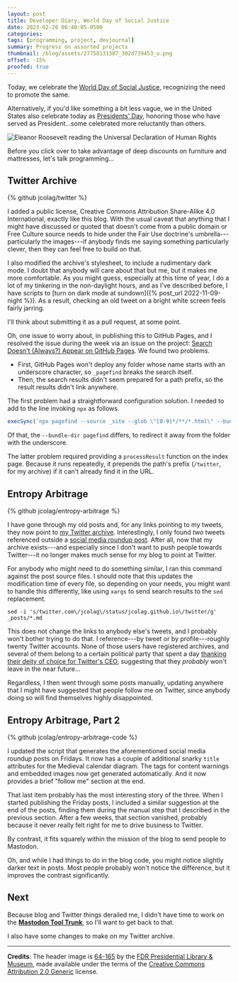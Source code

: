 ```yaml
---
layout: post
title: Developer Diary, World Day of Social Justice
date: 2023-02-20 06:40:05-0500
categories:
tags: [programming, project, devjournal]
summary: Progress on assorted projects
thumbnail: /blog/assets/27758131387_302d739453_o.png
offset: -15%
proofed: true
---
```


Today, we celebrate the [World Day of Social Justice](https://en.wikipedia.org/wiki/World_Day_of_Social_Justice), recognizing the need to promote the same.

Alternatively, if you'd like something a bit less vague, we in the United States also celebrate today as [Presidents' Day](https://en.wikipedia.org/wiki/Presidents%27_Day), honoring those who have served as President...some celebrated more reluctantly than others.

![Eleanor Roosevelt reading the Universal Declaration of Human Rights](/blog/assets/27758131387_302d739453_o.png "I should send all my correspondence on paper like that...")

Before you click over to take advantage of deep discounts on furniture and mattresses, let's talk programming...

## Twitter Archive

{% github jcolag/twitter %}

I added a public license, Creative Commons Attribution Share-Alike 4.0 International, exactly like this blog.  With the usual caveat that anything that I might have discussed or quoted that doesn't come from a public domain or Free Culture source needs to hide under the Fair Use doctrine's umbrella---particularly the images---if anybody finds me saying something particularly clever, then they can feel free to build on that.

I also modified the archive's stylesheet, to include a rudimentary dark mode.  I doubt that anybody will care about that but me, but it makes me more comfortable.  As you might guess, especially at this time of year, I do a lot of my tinkering in the non-daylight hours, and as I've described before, I have scripts to [turn on dark mode at sundown]({% post_url 2022-11-09-night %}).  As a result, checking an old tweet on a bright white screen feels fairly jarring.

I'll think about submitting it as a pull request, at some point.

Oh, one issue to worry about, in publishing this to GitHub Pages, and I resolved the issue during the week via an issue on the project:  [Search Doesn't (Always?) Appear on GitHub Pages](https://github.com/tweetback/tweetback/issues/70).  We found two problems.

 * First, GitHub Pages won't deploy any folder whose name starts with an underscore character, so `_pagefind` breaks the search itself.
 * Then, the search results didn't seem prepared for a path prefix, so the result results didn't link anywhere.

The first problem had a straightforward configuration solution.  I needed to add to the line invoking `npx` as follows.

```javascript
execSync(`npx pagefind --source _site --glob \"[0-9]*/**/*.html\" --bundle-dir pagefind`, { encoding: 'utf-8' });
```

Of that, the `--bundle-dir pagefind` differs, to redirect it away from the folder with the underscore.

The latter problem required providing a `processResult` function on the index page.  Because it runs repeatedly, it prepends the path's prefix (`/twitter`, for my archive) if it can't already find it in the URL.

## Entropy Arbitrage

{% github jcolag/entropy-arbitrage %}

I have gone through my old posts and, for any links pointing to my tweets, they now point to [my Twitter archive](https://jcolag.github.io/twitter/).  Interestingly, I only found *two* tweets referenced outside a [social media roundup post](/blog/tag/linkdump).  After all, now that my archive exists---and especially since I don't want to push people towards Twitter---it no longer makes much sense for my blog to point at Twitter.

For anybody who might need to do something similar, I ran this command against the post source files.  I should note that this updates the modification time of every file, so depending on your needs, you might want to handle this differently, like using `xargs` to send search results to the `sed` replacement.

```console
sed -i 's/twitter.com\/jcolag\/status/jcolag.github.io\/twitter/g' _posts/*.md
```

This does not change the links to anybody else's tweets, and I probably won't bother trying to do that.  I reference---by tweet or by profile---roughly twenty Twitter accounts.  None of those users have registered archives, and several of them belong to a certain political party that spent a day [thanking their deity of choice for Twitter's CEO](https://www.dailykos.com/stories/2023/2/10/2152274/-Elon-Musk-is-spoon-feeding-Republicans-a-conspiracy-and-they-re-dutifully-spewing-it-out-in-Congress), suggesting that they *probably* won't leave in the near future...

Regardless, I then went through some posts manually, updating anywhere that I might have suggested that people follow me on Twitter, since anybody doing so will find themselves highly disappointed.

## Entropy Arbitrage, Part 2

{% github jcolag/entropy-arbitrage-code %}

I updated the script that generates the aforementioned social media roundup posts on Fridays.  It now has a couple of additional snarky `title` attributes for the Medieval calendar diagram.  The tags for content warnings and embedded images now get generated automatically.  And it now provides a brief "follow me" section at the end.

That last item probably has the most interesting story of the three.  When I started publishing the Friday posts, I included a similar suggestion at the end of the posts, finding them during the manual step that I described in the previous section.  After a few weeks, that section vanished, probably because it never really felt right for me to drive business to Twitter.

By contrast, it fits squarely within the mission of the blog to send people to Mastodon.

Oh, and while I had things to do in the blog code, you might notice slightly darker text in posts.  Most people probably won't notice the difference, but it improves the contrast significantly.

## Next

Because blog and Twitter things derailed me, I didn't have time to work on the [**Mastodon Tool Trunk**](https://github.com/jcolag/tool-trunk), so I'll want to get back to that.

I also have some changes to make on my Twitter archive.

* * *

**Credits**:  The header image is [64-165](https://www.flickr.com/photos/fdrlibrary/27758131387/) by the [FDR Presidential Library & Museum](https://www.flickr.com/photos/fdrlibrary/), made available under the terms of the [Creative Commons Attribution 2.0 Generic](https://creativecommons.org/licenses/by/2.0/) license.
